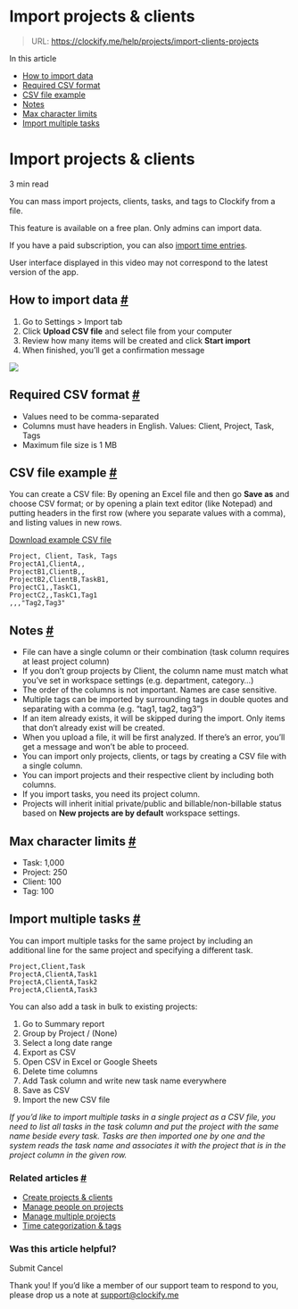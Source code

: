 # Import projects & clients

> URL: https://clockify.me/help/projects/import-clients-projects

In this article

* [How to import data](#how-to-import-data)
* [Required CSV format](#required-csv-format)
* [CSV file example](#csv-file-example)
* [Notes](#notes)
* [Max character limits](#max-character-limits)
* [Import multiple tasks](#import-multiple-tasks)

# Import projects & clients

3 min read

You can mass import projects, clients, tasks, and tags to Clockify from a file.

This feature is available on a free plan. Only admins can import data.

If you have a paid subscription, you can also [import time entries](https://clockify.me/help/track-time-and-expenses/import-timesheets).

User interface displayed in this video may not correspond to the latest version of the app.

## How to import data [#](#how-to-import-data)

1. Go to Settings > Import tab
2. Click **Upload CSV file** and select file from your computer
3. Review how many items will be created and click **Start import**
4. When finished, you’ll get a confirmation message

![](https://clockify.me/help/wp-content/uploads/2024/03/Screenshot-2024-03-21-at-08.45.15-1024x467.png)

## Required CSV format [#](#required-csv-format)

* Values need to be comma-separated
* Columns must have headers in English. Values: Client, Project, Task, Tags
* Maximum file size is 1 MB

## CSV file example [#](#csv-file-example)

You can create a CSV file: By opening an Excel file and then go **Save as** and choose CSV format; or by opening a plain text editor (like Notepad) and putting headers in the first row (where you separate values with a comma), and listing values in new rows.

[Download example CSV file](https://clockify.me/help/wp-content/uploads/2020/10/example_import_file.csv)

```
Project, Client, Task, Tags
ProjectA1,ClientA,,
ProjectB1,ClientB,,
ProjectB2,ClientB,TaskB1,
ProjectC1,,TaskC1,
ProjectC2,,TaskC1,Tag1
,,,"Tag2,Tag3"
```

## Notes [#](#notes)

* File can have a single column or their combination (task column requires at least project column)
* If you don’t group projects by Client, the column name must match what you’ve set in workspace settings (e.g. department, category…)
* The order of the columns is not important. Names are case sensitive.
* Multiple tags can be imported by surrounding tags in double quotes and separating with a comma (e.g. “tag1, tag2, tag3”)
* If an item already exists, it will be skipped during the import. Only items that don’t already exist will be created.
* When you upload a file, it will be first analyzed. If there’s an error, you’ll get a message and won’t be able to proceed.
* You can import only projects, clients, or tags by creating a CSV file with a single column.
* You can import projects and their respective client by including both columns.
* If you import tasks, you need its project column.
* Projects will inherit initial private/public and billable/non-billable status based on **New projects are by default** workspace settings.

## Max character limits [#](#max-character-limits)

* Task: 1,000
* Project: 250
* Client: 100
* Tag: 100

## Import multiple tasks [#](#import-multiple-tasks)

You can import multiple tasks for the same project by including an additional line for the same project and specifying a different task.

```
Project,Client,Task  
ProjectA,ClientA,Task1  
ProjectA,ClientA,Task2  
ProjectA,ClientA,Task3
```

You can also add a task in bulk to existing projects:

1. Go to Summary report
2. Group by Project / (None)
3. Select a long date range
4. Export as CSV
5. Open CSV in Excel or Google Sheets
6. Delete time columns
7. Add Task column and write new task name everywhere
8. Save as CSV
9. Import the new CSV file

*If you’d like to import multiple tasks in a single project as a CSV file, you need to list all tasks in the task column and put the project with the same name beside every task. Tasks are then imported one by one and the system reads the task name and associates it with the project that is in the project column in the given row.*

### Related articles [#](#related-articles)

* [Create projects & clients](https://clockify.me/help/projects/creating-projects)
* [Manage people on projects](https://clockify.me/help/projects/managing-people-on-projects)
* [Manage multiple projects](https://clockify.me/help/projects/manage-multiple-projects)
* [Time categorization & tags](https://clockify.me/help/track-time-and-expenses/categorizing-time-entries)

### Was this article helpful?

Submit
Cancel

Thank you! If you’d like a member of our support team to respond to you, please drop us a note at support@clockify.me